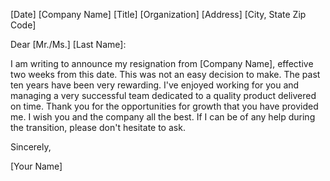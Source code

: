 [Date]
[Company Name]
[Title]
[Organization]
[Address]
[City, State Zip Code]

Dear [Mr./Ms.] [Last Name]:

I am writing to announce my resignation from [Company Name], effective two weeks from this date.
This was not an easy decision to make. The past ten years have been very rewarding. I've enjoyed working for you and managing a very successful team dedicated to a quality product delivered on time.
Thank you for the opportunities for growth that you have provided me. I wish you and the company all the best. If I can be of any help during the transition, please don't hesitate to ask.

Sincerely,

[Your Name]